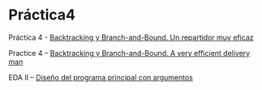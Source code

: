 # Práctica4

Práctica 4 - [Backtracking y Branch-and-Bound. Un repartidor muy eficaz](https://ualeda2.github.io/practica4/index)

Practice 4 – [Backtracking y Branch-and-Bound. A very efficient delivery man](https://ualeda2.github.io/practica4/index_en)

EDA II – [Diseño del programa principal con argumentos](https://ualeda2.github.io/practica4/mainWithArguments)